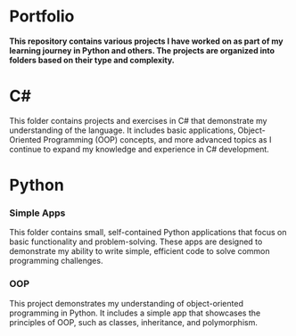 # Portfolio
**This repository contains various projects I have worked on as part of my learning journey in Python and others. The projects are organized into folders based on their type and complexity.**

# **C#**
This folder contains projects and exercises in C# that demonstrate my understanding of the language. It includes basic applications, Object-Oriented Programming (OOP) concepts, and more advanced topics as I continue to expand my knowledge and experience in C# development.

# Python 

### **Simple Apps**
This folder contains small, self-contained Python applications that focus on basic functionality and problem-solving. These apps are designed to demonstrate my ability to write simple, efficient code to solve common programming challenges.

### **OOP**
This project demonstrates my understanding of object-oriented programming in Python. It includes a simple app that showcases the principles of OOP, such as classes, inheritance, and polymorphism.


  
